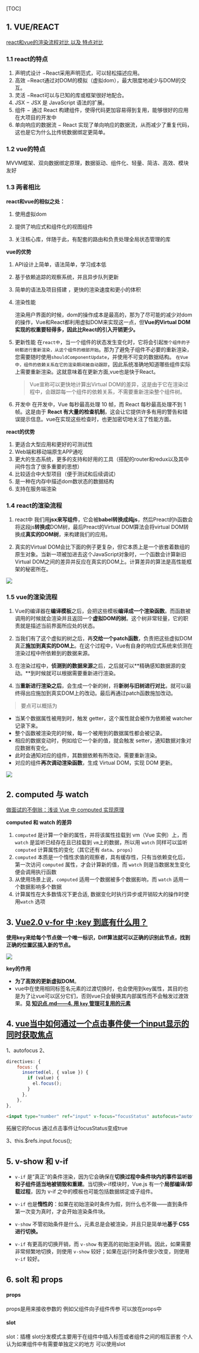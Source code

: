[TOC]

## 1. VUE/REACT ##

[react和vue的渲染流程对比 以及 特点对比](<https://www.jianshu.com/p/1960f378b5b4>)

### 1.1 react的特点 ###

1. 声明式设计 −React采用声明范式，可以轻松描述应用。
2. 高效 −React通过对DOM的模拟（虚拟dom），最大限度地减少与DOM的交互。
3. 灵活 −React可以与已知的库或框架很好地配合。
4. JSX − JSX 是 JavaScript 语法的扩展。
5. 组件 − 通过 React 构建组件，使得代码更加容易得到复用，能够很好的应用在大项目的开发中
6. 单向响应的数据流 − React 实现了单向响应的数据流，从而减少了重复代码，这也是它为什么比传统数据绑定更简单。

### 1.2 vue的特点 ###

MVVM框架、双向数据绑定原理，数据驱动、组件化、轻量、简洁、高效、模块友好

### 1.3 两者相比 ###

**react和vue的相似之处：**

1. 使用虚拟dom

2. 提供了响应式和组件化的视图组件

3. 关注核心库，伴随于此，有配套的路由和负责处理全局状态管理的库

**vue的优势**

1. API设计上简单，语法简单，学习成本低

2. 基于依赖追踪的观察系统，并且异步队列更新

3. 简单的语法及项目搭建 ，更快的渲染速度和更小的体积

4. 渲染性能

   渲染用户界面的时候，dom的操作成本是最高的，那为了尽可能的减少对dom的操作，Vue和React都利用虚拟DOM来实现这一点，但**Vue的Virtual DOM实现的权重要轻得多，因此比React的引入开销更少。**

5. 更新性能
   在`react中`，当一个组件的状态发生变化时，它将会引起`整个组件的子树都进行重新渲染，从这个组件的根部开始`。那为了避免子组件不必要的重新渲染，您需要随时使用`shouldComponentUpdate`，并使用不可变的数据结构。 `在Vue中，组件的依赖关系在它的渲染期间被自动跟踪`，因此系统准确地知道哪些组件实际上需要重新渲染。这就意味着在更新方面,vue也是快于React。

   > Vue宣称可以更快地计算出Virtual DOM的差异，这是由于它在渲染过程中，会跟踪每一个组件的依赖关系，不需要重新渲染整个组件树。 

6. 开发中
   在开发中，Vue 每秒最高处理 10 帧，而 React 每秒最高处理不到 1 帧。这是由于 **React 有大量的检查机制**，这会让它提供许多有用的警告和错误提示信息。vue在实现这些检查时，也更加密切地关注了性能方面。

**react的优势**

1. 更适合大型应用和更好的可测试性
2. Web端和移动端原生APP通吃
3. 更大的生态系统，更多的支持和好用的工具（搭配的router和redux以及其中间件包含了很多重要的思想）
4. 比较适合中大型项目（便于测试和后续调试）
5. 是一种在内存中描述dom数状态的数据结构
6. 支持在服务端渲染

### 1.4 react的渲染流程 ###

1. react中 我们用**jsx来写组件**，它会被**babel转换成纯js**，然后Preact的h函数会将这段js**转换成**DOM树，最后Preact的Virtual DOM算法会将virtual DOM转换成**真实的DOM树**，来构建我们的应用。

2. 真实的Virtual DOM会比下面的例子更复杂，但它本质上是一个嵌套着数组的原生对象。当新一项被加进去这个JavaScript对象时，一个函数会计算新旧Virtual DOM之间的差异并反应在真实的DOM上。计算差异的算法是高性能框架的秘密所在。

![](./img/react-render.png)

### 1.5 vue的渲染流程 ###

1.  Vue的编译器在**编译模板**之后，会把这些模板**编译成一个渲染函数**。而函数被调用的时候就会渲染并且返回一个**虚拟DOM的树**。这个树非常轻量，它的职责就是描述当前界面所应处的状态。

2. 当我们有了这个虚拟的树之后，再**交给一个patch函数**，负责把这些虚拟DOM真正**施加到真实的DOM上**。在这个过程中，Vue有自身的响应式系统来侦测在渲染过程中所依赖到的数据来源。

3. 在渲染过程中，**侦测到的数据来源**之后，之后就可以**精确感知数据源的变动。**到时候就可以根据需要重新进行渲染。

4. 当**重新进行渲染之后**，会生成一个新的树，将**新树与旧树进行对比**，就可以最终得出应施加到真实DOM上的改动。最后再通过patch函数施加改动。

> 要点可以概括为

- 当某个数据属性被用到时，触发 getter，这个属性就会被作为依赖被 watcher 记录下来。
- 整个函数被渲染完的时候，每一个被用到的数据属性都会被记录。
- 相应的数据变动时，例如给它一个新的值，就会触发 setter，通知数据对象对应数据有变化。
- 此时会通知对应的组件，其数据依赖有所改动，需要重新渲染。
- 对应的组件**再次调动渲染函数**，生成 Virtual DOM，实现 DOM 更新。

![](./img/vue-render.webp)

## 2. computed 与 watch ##

[做面试的不倒翁：浅谈 Vue 中 computed 实现原理](https://segmentfault.com/a/1190000016387717)

**computed 和 watch 的差异**

1. `computed` 是计算一个新的属性，并将该属性挂载到 vm（Vue 实例）上，而 `watch` 是监听已经存在且已挂载到 `vm`上的数据，所以用 `watch` 同样可以监听 `computed` 计算属性的变化（其它还有 `data`、`props`）
2. `computed` 本质是一个惰性求值的观察者，具有缓存性，只有当依赖变化后，第一次访问 `computed` 属性，才会计算新的值，而 `watch` 则是当数据发生变化便会调用执行函数
3. 从使用场景上说，`computed` 适用一个数据被多个数据影响，而 `watch` 适用一个数据影响多个数据
4. 计算属性在大多数情况下更合适, 数据变化时执行异步或开销较大的操作时使用`watch` 选项

## 3. [Vue2.0 v-for 中 :key 到底有什么用？](https://www.cnblogs.com/zhumingzhenhao/p/7688336.html) ##

**使用key来给每个节点做一个唯一标识，Diff算法就可以正确的识别此节点，找到正确的位置区插入新的节点。**

![](./img/vue-diff-key.png)

**key的作用**

* **为了高效的更新虚拟DOM**。
* vue中在使用相同标签名元素的过渡切换时，也会使用到key属性，其目的也是为了让vue可以区分它们，否则vue只会替换其内部属性而不会触发过渡效果。**见 [知识点.md——4. 用 `key` 管理可复用的元素](./知识点.md)**

## 4. [vue当中如何通过一个点击事件使一个input显示的同时获取焦点](https://segmentfault.com/q/1010000011481239) ##

1、autofocus
2、

```js
directives: {
    focus: {
      inserted(el, { value }) {
        if (value) {
          el.focus();
        }
      },
    },
},
```

```html
<input type="number" ref="input" v-focus="focusStatus" autofocus="autofocus" v-model="goods.price" @blur="changePrice">
```

拓展它的focus
通过点击事件让focusStatus变成true

3、this.$refs.input.focus();

## 5. v-show 和 v-if ##

* `v-if` 是“真正”的条件渲染，因为它会确保在**切换过程中条件块内的事件监听器和子组件适当地被销毁和重建**。当切换v-if模块时，Vue.js 有一个**局部编译/卸载过程**，因为 v-if 之中的模板也可能包括数据绑定或子组件。

* `v-if` 也是**惰性的**：如果在初始渲染时条件为假，则什么也不做——直到条件第一次变为真时，才会开始渲染条件块。

* `v-show` 不管初始条件是什么，元素总是会被渲染，并且只是简单地**基于 CSS 进行切换。**

* `v-if` 有更高的切换开销，而 `v-show` 有更高的初始渲染开销。因此，如果需要非常频繁地切换，则使用 `v-show` 较好；如果在运行时条件很少改变，则使用 `v-if` 较好。

## 6. solt 和 props ##

#### props ####

props是用来接收参数的 例如父组件向子组件传参 可以放在props中

#### slot ####

slot：插槽 slot分发模式主要用于在组件中插入标签或者组件之间的相互嵌套
个人认为如果组件中有需要单独定义的地方 可以使用slot
